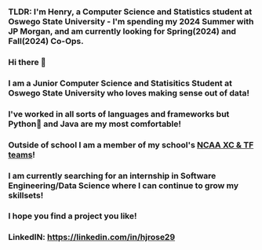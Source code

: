### TLDR: I'm Henry, a Computer Science and Statistics student at Oswego State University - I'm spending my 2024 Summer with JP Morgan, and am currently looking for Spring(2024) and Fall(2024) Co-Ops.

### Hi there 👋

### I am a Junior Computer Science and Statisitics Student at Oswego State University who loves making sense out of data!
### I've worked in all sorts of languages and frameworks but Python🐍 and Java are my most comfortable!
### Outside of school I am a member of my school's [NCAA XC & TF teams](https://www.tfrrs.org/athletes/7920460/Oswego_State/Henry_Rose.html)!

### I am currently searching for an internship in Software Engineering/Data Science where I can continue to grow my skillsets!

### I hope you find a project you like!

### LinkedIN: https://linkedin.com/in/hjrose29
